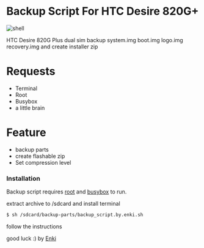 
# Backup  Script For HTC Desire 820G+


![shell](https://upload.wikimedia.org/wikipedia/commons/thumb/4/4b/Bash_Logo_Colored.svg/200px-Bash_Logo_Colored.svg.png)

HTC Desire 820G Plus dual sim backup system.img boot.img logo.img recovery.img and create installer zip


# Requests
  - Terminal
  - Root
  - Busybox
  - a little brain

# Feature

  - backup parts
  - create flashable zip
  - Set compression level



### Installation

Backup script requires [root](https://download.chainfire.eu/696/supersu/) and [busybox](https://play.google.com/store/apps/details?id=stericson.busybox&hl=en&gl=US) to run.

extract archive to /sdcard and install terminal

```sh
$ sh /sdcard/backup-parts/backup_script.by.enki.sh
```

follow the instructions

good luck :)
by [Enki](https://my-links-pi.vercel.app/)

